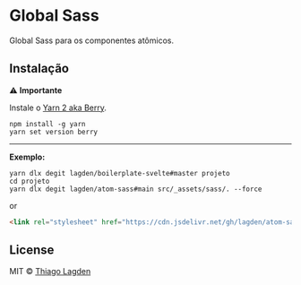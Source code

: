 # Global Sass

Global Sass para os componentes atômicos.


## Instalação

⚠️ **Importante**

Instale o [Yarn 2 aka Berry](https://yarnpkg.com/getting-started/install).

```
npm install -g yarn
yarn set version berry
```

---

**Exemplo:**

```shell
yarn dlx degit lagden/boilerplate-svelte#master projeto
cd projeto
yarn dlx degit lagden/atom-sass#main src/_assets/sass/. --force
```

or

```html
<link rel="stylesheet" href="https://cdn.jsdelivr.net/gh/lagden/atom-sass/dist/atom.css" />
```


## License

MIT © [Thiago Lagden](https://github.com/lagden)
